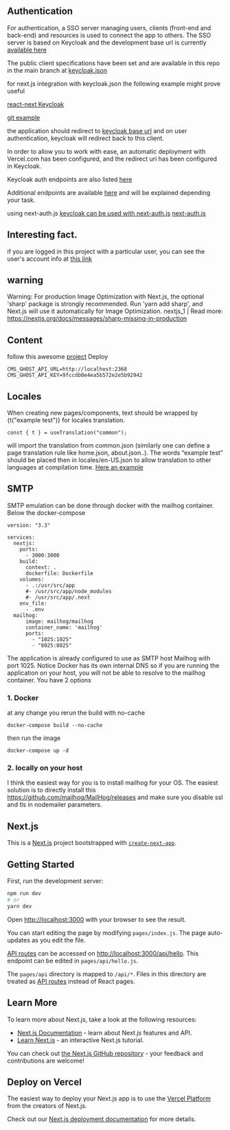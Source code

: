 ## Authentication



For authentication, a SSO server managing users, clients (front-end and back-end) and resources is used to connect the app to others. 
The SSO server is based on Keycloak and the development base url is currently [available here](https://auth.disdicilo.it/auth/)

The public client specifications have been set and are available in this repo in the main branch at [keycloak.json](https://github.com/wankenooobi/hostinza-next/blob/main/keycloak.json)

for next.js integration with keycloak.json the following example might prove useful

[react-next Keycloak](https://www.npmjs.com/package/@react-keycloak/ssr#nextjs)

[git example](https://github.com/khanisak/nextjs-keycloak-authentication-example)

the application should redirect to [keycloak base url](https://auth.disdicilo.it/auth) and on user authentication, keycloak will redirect back to this client.

In order to allow you to work with ease, an automatic deployment with Vercel.com has been configured, and the redirect uri has been configured in Keycloak. 

Keycloak auth endpoints are also listed [here](https://github.com/marcospereirampj/python-keycloak/blob/master/src/keycloak/urls_patterns.py)

Additional endpoints are available [here](https://api-host.disdicilo.it/api/swagger/) and will be explained depending your task.

using next-auth.js 
[keycloak can be used with next-auth.js](https://next-auth.js.org/providers/keycloak)
[next-auth.js](https://github.com/nextauthjs/next-auth/blob/main/packages/next-auth/src/providers/keycloak.ts)

## Interesting fact.
if you are logged in this project with a particular user, you can see the user's account info at [this link](https://auth.disdicilo.it/auth/realms/deploy/account)


## warning
Warning: For production Image Optimization with Next.js, the optional 'sharp' package is strongly recommended. Run 'yarn add sharp', and Next.js will use it automatically for Image Optimization.
nextjs_1  | Read more: https://nextjs.org/docs/messages/sharp-missing-in-production

## Content
follow this awesome [project](https://github.com/styxlab/next-cms-ghost)
Deploy 
```
CMS_GHOST_API_URL=http://localhost:2368
CMS_GHOST_API_KEY=9fccdb0e4ea5b572e2e5b92942
```

## Locales

When creating new pages/components, text should be wrapped by {t("example test")} for locales translation. 
```
const { t } = useTranslation("common");
```
will import the translation from common.json (similarly one can define a page translation rule like home.json, about.json..).
The words “example test” should be placed then in locales/en-US.json to allow translation to other languages at compilation time.
[Here an example](https://github.com/wankenooobi/hostinza-next/blob/main/locales/en-US/common.json)

##  SMTP

SMTP emulation can be done through docker with the mailhog container. 
Below the docker-compose
```
version: "3.3"

services:
  nextjs:
    ports:
      - 3000:3000
    build:
      context: .
      dockerfile: Dockerfile
    volumes:
      - .:/usr/src/app
      #- /usr/src/app/node_modules
      #- /usr/src/app/.next
    env_file:
      - .env
  mailhog:
      image: mailhog/mailhog
      container_name: 'mailhog'
      ports:
        - "1025:1025"
        - "8025:8025"
```
The application is already configured to use as SMTP host Mailhog with port 1025. 
Notice Docker has its own internal DNS so if you are running the application on your host, you will not be able to
resolve to the mailhog container. You have 2 options

### 1. Docker
at any change you rerun the build with no-cache
```
docker-compose build --no-cache
```
then run the image
```
docker-compose up -d 
```
### 2. locally on your host
I think the easiest way for you is to install mailhog for your OS. 
The easiest solution is to directly install this
https://github.com/mailhog/MailHog/releases
and make sure you disable ssl and tls in nodemailer parameters.








## Next.js

This is a [Next.js](https://nextjs.org/) project bootstrapped with [`create-next-app`](https://github.com/vercel/next.js/tree/canary/packages/create-next-app).

## Getting Started

First, run the development server:

```bash
npm run dev
# or
yarn dev
```

Open [http://localhost:3000](http://localhost:3000) with your browser to see the result.

You can start editing the page by modifying `pages/index.js`. The page auto-updates as you edit the file.

[API routes](https://nextjs.org/docs/api-routes/introduction) can be accessed on [http://localhost:3000/api/hello](http://localhost:3000/api/hello). This endpoint can be edited in `pages/api/hello.js`.

The `pages/api` directory is mapped to `/api/*`. Files in this directory are treated as [API routes](https://nextjs.org/docs/api-routes/introduction) instead of React pages.

## Learn More

To learn more about Next.js, take a look at the following resources:

- [Next.js Documentation](https://nextjs.org/docs) - learn about Next.js features and API.
- [Learn Next.js](https://nextjs.org/learn) - an interactive Next.js tutorial.

You can check out [the Next.js GitHub repository](https://github.com/vercel/next.js/) - your feedback and contributions are welcome!

## Deploy on Vercel

The easiest way to deploy your Next.js app is to use the [Vercel Platform](https://vercel.com/new?utm_medium=default-template&filter=next.js&utm_source=create-next-app&utm_campaign=create-next-app-readme) from the creators of Next.js.

Check out our [Next.js deployment documentation](https://nextjs.org/docs/deployment) for more details.

